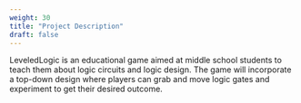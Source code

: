 ```yaml
---
weight: 30
title: "Project Description"
draft: false
---
```


LeveledLogic is an educational game aimed at middle school students to teach them about logic circuits and logic design.
The game will incorporate a top-down design where players can grab and move logic gates and experiment to get their desired outcome.